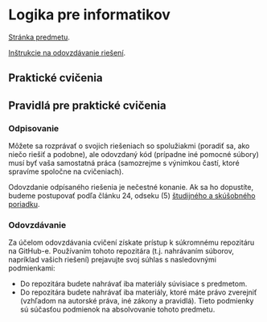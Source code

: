 Logika pre informatikov
========================

[Stránka predmetu](https://dai.fmph.uniba.sk/w/Course:Mathematics_4/sk).

[Inštrukcie na odovzdávanie riešení](docs/odovzdavanie.md).

Praktické cvičenia
------------------


Pravidlá pre praktické cvičenia
-------------------------------

### Odpisovanie

Môžete sa rozprávať o svojich riešeniach so spolužiakmi (poradiť sa, ako niečo
riešiť a podobne), ale odovzdaný kód (prípadne iné pomocné súbory) musí byť
vaša samostatná práca (samozrejme s výnimkou častí, ktoré spravíme spoločne
na cvičeniach).

Odovzdanie odpísaného riešenia je nečestné konanie.
Ak sa ho dopustíte, budeme postupovať podľa článku 24, odseku (5)
[študijného a skúšobného poriadku](https://zona.fmph.uniba.sk/fileadmin/fmfi/fakulta/legislativa/Studijny_poriadok_FMFI_UK_uplne_znenie._dec2016pdf.pdf).

### Odovzdávanie

Za účelom odovzdávania cvičení získate prístup k súkromnému repozitáru na GitHub-e.
Používaním tohoto repozitára (t.j. nahrávaním súborov, napríklad vašich riešení) prejavujte
svoj súhlas s nasledovnými podmienkami:
- Do repozitára budete nahrávať iba materiály súvisiace s predmetom.
- Do repozitára budete nahrávať iba materiály, ktoré máte právo zverejniť
  (vzhľadom na autorské práva, iné zákony a pravidlá).
Tieto podmienky sú súčasťou podmienok na absolvovanie tohoto predmetu.

